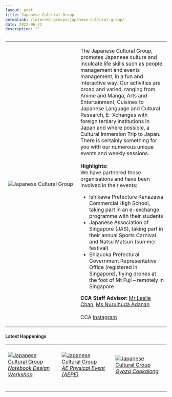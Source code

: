 ```yaml
---
layout: post
title: Japanese Cultural Group
permalink: /interest-groups/japanese-cultural-group/
date: 2022-06-21
description: ""
---
```

<div>
    <table>
        <tr>
            <td style="width:45%"><image src="/images/CCA_japanese_cultural_group.jpg" style="display:block;margin-left:auto;margin-right:auto;" alt="Japanese Cultural Group"></image></td>
            <td>
                <p>
                    The Japanese Cultural Group, promotes Japanese culture and inculcate life skills such as people management and events management, in a fun and interactive way. Our activities are broad and varied, ranging from Anime and Manga, Arts and Entertainment, Cuisines to Japanese Language and Cultural Research, E-Xchanges with foreign tertiary institutions in Japan and where possible, a Cultural Immersion Trip to Japan. There is certainly something for you with our numerous unique events and weekly sessions.<br>
                    <br>
                    <b>Highlights:</b><br>
                    We have partnered these organisations and have been involved in their events:<br>
                </p>
                    <ul>
                        <li>Ishikawa Prefecture Kanazawa Commercial High School, taking part in an e-exchange programme with their students</li>
                        <li>Japanese Association of Singapore (JAS), taking part in their annual Sports Carnival and Natsu Matsuri (summer festival)</li>
                        <li>Shizuoka Prefectural Government Representative Office (registered in Singapore), flying drones at the foot of Mt Fuji – remotely in Singapore</li>
                    </ul>
                <p>
                    <b>CCA Staff Advisor:</b> <a href="mailto:chanlj@tp.edu.sg">Mr Leslie Chan</a>, <a href="mailto:Nurulhuda_ADANAN@TP.EDU.SG">Ms Nurulhuda Adanan</a><br>
                    <br>
                    CCA <a href="https://www.instagram.com/tpjcg">Instagram</a>
                </p>
            </td>
        </tr>
    </table>
</div>

#### Latest Happenings

<table>
    <tr>
        <td style="width:33%"><br>
            <a href="https://www.instagram.com/p/CegwXzoPBpX/">
                <image src="/images/Interest Groups/JCG_Notebook Design Workshop.png" style="display:block;margin-left:auto;margin-right:auto;" alt="Japanese Cultural Group">
                <h6 style="margin-top:0%">Notebook Design Workshop</h6>    
                </image>
            </a>
        </td>
        <td style="width:33%"><br>
            <a href="https://www.instagram.com/p/CeBdESLBhgJ/">
                <image src="/images/Interest Groups/JCG_AE Physical Event (AEPE).png" style="display:block;margin-left:auto;margin-right:auto;" alt="Japanese Cultural Group">
                <h6 style="margin-top:0%">AE Physical Event (AEPE)</h6> 
                </image>
            </a>
        </td>
        <td style="width:33%"><br>
            <a href="https://www.instagram.com/p/CdQgfBHpa-8/">
                <image src="/images/Interest Groups/JCG_Gyoza Cookalong.png" style="display:block;margin-left:auto;margin-right:auto;" alt="Japanese Cultural Group">
                <h6 style="margin-top:0%">Gyoza Cookalong</h6>
                </image>
            </a>
        </td>
    </tr>
</table>